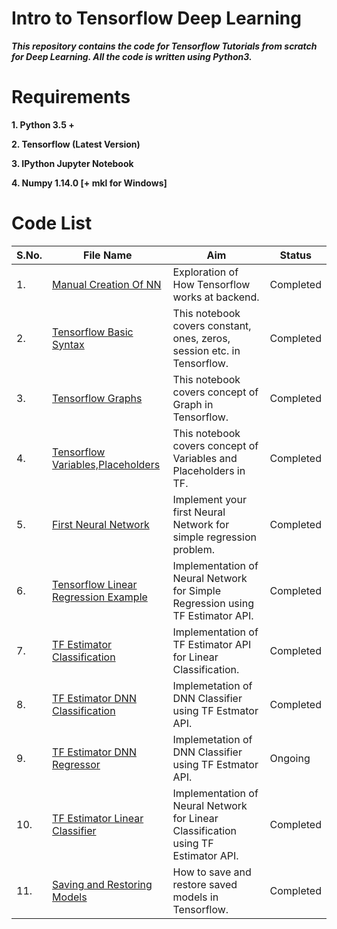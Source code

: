 # Intro to Tensorflow Deep Learning

***This repository contains the code for Tensorflow Tutorials from scratch for Deep Learning. All the code is written using Python3.***

# Requirements

**1. Python 3.5 +**

**2. Tensorflow (Latest Version)**

**3. IPython Jupyter Notebook**

**4. Numpy 1.14.0 [+ mkl for Windows]** 

# Code List

| S.No. |         File Name                |                       Aim                               |         Status           |
| ----- | -------------------------------- | ------------------------------------------------------- | ------------------------ |
|   1.  |  [Manual Creation Of NN](https://github.com/anujdutt9/Tensorflow-DeepLearning/blob/master/Intro-to-Tensorflow-DL/ManualCreationOfNN.ipynb)           | Exploration of How Tensorflow works at backend.         |        Completed         |
|   2.  |  [Tensorflow Basic Syntax](https://github.com/anujdutt9/Tensorflow-DeepLearning/blob/master/Intro-to-Tensorflow-DL/TensorflowBasicSyntax.ipynb)         | This notebook covers constant, ones, zeros, session etc. in Tensorflow.| Completed | 
|	  3.  |  [Tensorflow Graphs](https://github.com/anujdutt9/Tensorflow-DeepLearning/blob/master/Intro-to-Tensorflow-DL/TensorflowGraphs.ipynb)               | This notebook covers concept of Graph in Tensorflow.    |        Completed         |
|	  4.  |  [Tensorflow Variables,Placeholders](https://github.com/anujdutt9/Tensorflow-DeepLearning/blob/master/Intro-to-Tensorflow-DL/VariablesAndPlaceholders.ipynb)|This notebook covers concept of Variables and Placeholders in TF.|  Completed      |
| 	5.  |  [First Neural Network](https://github.com/anujdutt9/Tensorflow-DeepLearning/blob/master/Intro-to-Tensorflow-DL/FirstNeuralNetwork.ipynb)            | Implement your first Neural Network for simple regression problem.| Completed      |
|	  6.  |  [Tensorflow Linear Regression Example](https://github.com/anujdutt9/Tensorflow-DeepLearning/blob/master/Intro-to-Tensorflow-DL/TensorflowRegressionExample.ipynb)   | Implementation of Neural Network for Simple Regression using TF Estimator API.| Completed |
|	  7.  |  [TF Estimator Classification](https://github.com/anujdutt9/Tensorflow-DeepLearning/blob/master/Intro-to-Tensorflow-DL/TF-Estimator-Classification.ipynb)     | Implementation of TF Estimator API for Linear Classification.|     Completed       |
|	  8.  |  [TF Estimator DNN Classification](https://github.com/anujdutt9/Tensorflow-DeepLearning/blob/master/Intro-to-Tensorflow-DL/TF-Estimator-DNNClassification.ipynb) | Implemetation of DNN Classifier using TF Estmator API.  |          Completed       |
| 	9.  |  [TF Estimator DNN Regressor](https://github.com/anujdutt9/Tensorflow-DeepLearning/blob/master/Intro-to-Tensorflow-DL/TF-DNNRegressor.ipynb)      | Implemetation of DNN Classifier using TF Estmator API.  |        Ongoing           |       
|   10. | [TF Estimator Linear Classifier](https://github.com/anujdutt9/Tensorflow-DeepLearning/blob/master/Intro-to-Tensorflow-DL/TFEstimator-LinearClassifier.ipynb) | Implementation of Neural Network for Linear Classification using TF Estimator API.| Completed |
|	  11. |  [Saving and Restoring Models](https://github.com/anujdutt9/Tensorflow-DeepLearning/blob/master/Intro-to-Tensorflow-DL/Save-and-Restore-Models.ipynb)     | How to save and restore saved models in Tensorflow.     |        Completed         |
